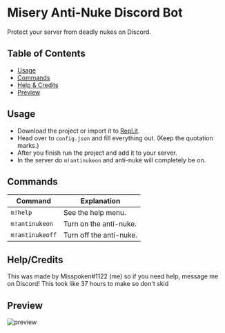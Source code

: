 # Misery Anti-Nuke Discord Bot
Protect your server from deadly nukes on Discord.

## Table of Contents
- [Usage](https://github.com/misspoken69/MiseryAntiNuke#Usage)
- [Commands](https://github.com/misspoken69/MiseryAntiNuke#Commands)
- [Help & Credits](https://github.com/misspoken69/MiseryAntiNuke#HelpCredits)
- [Preview](https://github.com/misspoken69/MiseryAntiNuke#Preview)

## Usage
- Download the project or import it to [Repl.it](https://replit.com/).
- Head over to `config.json` and fill everything out. (Keep the quotation marks.)
- After you finish run the project and add it to your server.
- In the server do `m!antinukeon` and anti-nuke will completely be on.

## Commands
|    Command     |       Explanation      |
| -------------- | ---------------------- |
| `m!help`       | See the help menu.     |
| `m!antinukeon` | Turn on the anti-nuke. |
| `m!antinukeoff`| Turn off the anti-nuke.|

## Help/Credits
This was made by Misspoken#1122 (me) so if you need help, message me on Discord! This took like 37 hours to make so don't skid

## Preview
![preview](https://cdn.discordapp.com/attachments/818542737808293930/829488795698462730/Misery.png)

